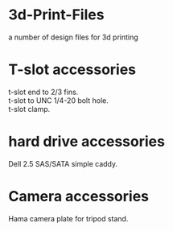 # 3d-Print-Files
a number of design files for 3d printing


# T-slot accessories 
t-slot end to 2/3 fins. \
t-slot to UNC 1/4-20 bolt hole. \
t-slot clamp.

# hard drive accessories 
Dell 2.5 SAS/SATA simple caddy. 

# Camera accessories 
Hama camera plate for tripod stand. 
